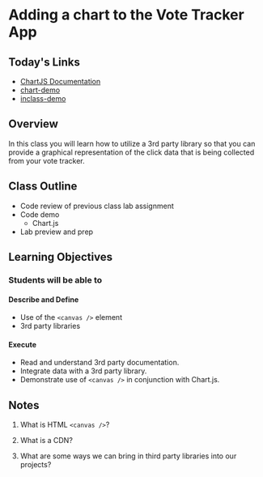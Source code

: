 # Adding a chart to the Vote Tracker App

## Today's Links

- [ChartJS Documentation](https://www.chartjs.org/)
- [chart-demo](chart-demo/)
- [inclass-demo](inclass-demo/)

## Overview

In this class you will learn how to utilize a 3rd party library so that you can provide a graphical representation of the click data that is being collected from your vote tracker.

## Class Outline

- Code review of previous class lab assignment
- Code demo
  - Chart.js
- Lab preview and prep

## Learning Objectives

### Students will be able to

#### Describe and Define

- Use of the `<canvas />` element
- 3rd party libraries

#### Execute

- Read and understand 3rd party documentation.
- Integrate data with a 3rd party library.
- Demonstrate use of `<canvas />` in conjunction with Chart.js.

## Notes

1. What is HTML `<canvas />`?

1. What is a CDN?

1. What are some ways we can bring in third party libraries into our projects?
